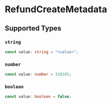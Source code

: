 # RefundCreateMetadata


## Supported Types

### `string`

```typescript
const value: string = "<value>";
```

### `number`

```typescript
const value: number = 310285;
```

### `boolean`

```typescript
const value: boolean = false;
```

